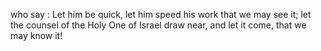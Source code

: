 who say : Let him be quick, let him speed his work that we may see it; let the counsel of the Holy One of Israel draw near, and let it come, that we may know it!
